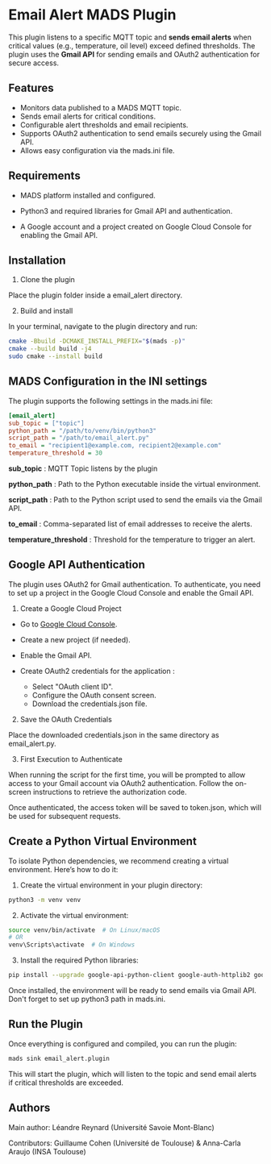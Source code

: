 # Email Alert MADS Plugin

This plugin listens to a specific MQTT topic and **sends email alerts** when critical values (e.g., temperature, oil level) exceed defined thresholds. The plugin uses the **Gmail API** for sending emails and OAuth2 authentication for secure access.

## Features

* Monitors data published to a MADS MQTT topic.
* Sends email alerts for critical conditions.
* Configurable alert thresholds and email recipients.
* Supports OAuth2 authentication to send emails securely using the Gmail API.
* Allows easy configuration via the mads.ini file.

## Requirements

* MADS platform installed and configured.

* Python3 and required libraries for Gmail API and authentication.

* A Google account and a project created on Google Cloud Console for enabling the Gmail API.

## Installation

1. Clone the plugin

Place the plugin folder inside a email_alert directory.

2. Build and install

In your terminal, navigate to the plugin directory and run:

```bash
cmake -Bbuild -DCMAKE_INSTALL_PREFIX="$(mads -p)"
cmake --build build -j4
sudo cmake --install build
```

## MADS Configuration in the INI settings

The plugin supports the following settings in the mads.ini file:

```ini
[email_alert]
sub_topic = ["topic"] 
python_path = "/path/to/venv/bin/python3"
script_path = "/path/to/email_alert.py"
to_email = "recipient1@example.com, recipient2@example.com"
temperature_threshold = 30
```

**sub_topic** : MQTT Topic listens by the plugin

**python_path** : Path to the Python executable inside the virtual environment.

**script_path** : Path to the Python script used to send the emails via the Gmail API.

**to_email** : Comma-separated list of email addresses to receive the alerts.

**temperature_threshold** : Threshold for the temperature to trigger an alert.

## Google API Authentication

The plugin uses OAuth2 for Gmail authentication. To authenticate, you need to set up a project in the Google Cloud Console and enable the Gmail API.


1. Create a Google Cloud Project


* Go to [Google Cloud Console](https://console.cloud.google.com).
* Create a new project (if needed).
* Enable the Gmail API.
* Create OAuth2 credentials for the application :
  
  - Select "OAuth client ID".
  - Configure the OAuth consent screen.
  - Download the credentials.json file.


2. Save the OAuth Credentials


Place the downloaded credentials.json in the same directory as email_alert.py.


3. First Execution to Authenticate


When running the script for the first time, you will be prompted to allow access to your Gmail account via OAuth2 authentication. Follow the on-screen instructions to retrieve the authorization code.

Once authenticated, the access token will be saved to token.json, which will be used for subsequent requests.

## Create a Python Virtual Environment

To isolate Python dependencies, we recommend creating a virtual environment. Here’s how to do it:

1. Create the virtual environment in your plugin directory:

```bash
python3 -m venv venv
```
2. Activate the virtual environment:

```bash
source venv/bin/activate  # On Linux/macOS
# OR
venv\Scripts\activate  # On Windows
```

3. Install the required Python libraries:

```bash
pip install --upgrade google-api-python-client google-auth-httplib2 google-auth-oauthlib
```

Once installed, the environment will be ready to send emails via Gmail API.
Don't forget to set up python3 path in mads.ini.

## Run the Plugin

Once everything is configured and compiled, you can run the plugin:

```bash
mads sink email_alert.plugin
```

This will start the plugin, which will listen to the topic and send email alerts if critical thresholds are exceeded.

## Authors

Main author:
Léandre Reynard (Université Savoie Mont-Blanc)

Contributors:
Guillaume Cohen (Université de Toulouse) &
Anna-Carla Araujo (INSA Toulouse)

